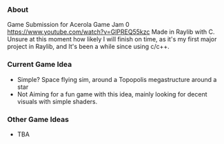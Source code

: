 ### About
Game Submission for Acerola Game Jam 0
https://www.youtube.com/watch?v=GlPREQ55kzc
Made in Raylib with C.
Unsure at this moment how likely I will finish on time, as it's my first major project
in Raylib, and It's been a while since using c/c++.

### Current Game Idea
- Simple? Space flying sim, around a Topopolis megastructure around a star
- Not Aiming for a fun game with this idea, mainly looking for decent visuals with simple shaders.

### Other Game Ideas
- TBA
